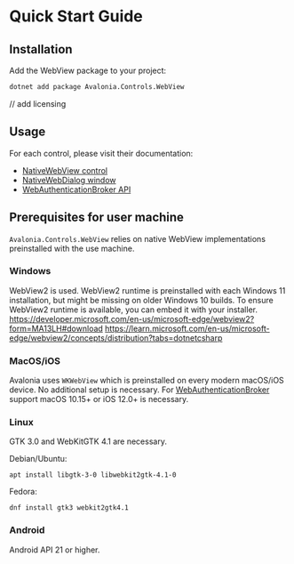 # Quick Start Guide


## Installation

Add the WebView package to your project:

```bash
dotnet add package Avalonia.Controls.WebView
```

// add licensing

## Usage

For each control, please visit their documentation:
- [NativeWebView control](nativewebview.md)
- [NativeWebDialog window](nativewebdialog.md)
- [WebAuthenticationBroker API](webauthenticationbroker.md)

## Prerequisites for user machine

`Avalonia.Controls.WebView` relies on native WebView implementations preinstalled with the use machine.

### Windows

WebView2 is used. 
WebView2 runtime is preinstalled with each Windows 11 installation, but might be missing on older Windows 10 builds.
To ensure WebView2 runtime is available, you can embed it with your installer.
https://developer.microsoft.com/en-us/microsoft-edge/webview2?form=MA13LH#download
https://learn.microsoft.com/en-us/microsoft-edge/webview2/concepts/distribution?tabs=dotnetcsharp

### MacOS/iOS

Avalonia uses `WKWebView` which is preinstalled on every modern macOS/iOS device. No additional setup is necessary.
For [WebAuthenticationBroker](./webauthenticationbroker.md) support macOS 10.15+ or iOS 12.0+ is necessary.

### Linux

GTK 3.0 and WebKitGTK 4.1 are necessary.

Debian/Ubuntu:
```
apt install libgtk-3-0 libwebkit2gtk-4.1-0
```
Fedora:
```
dnf install gtk3 webkit2gtk4.1
```

### Android

Android API 21 or higher.
